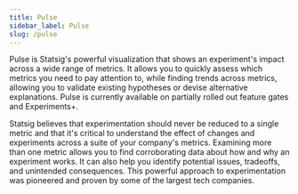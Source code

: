 ```yaml
---
title: Pulse
sidebar_label: Pulse
slug: /pulse
---
```


Pulse is Statsig's powerful visualization that shows an experiment's impact across a wide range of metrics. It allows you to quickly assess which metrics you need to pay attention to, while finding trends across metrics, allowing you to validate existing hypotheses or devise alternative explanations. Pulse is currently available on partially rolled out feature gates and Experiments+.

Statsig believes that experimentation should never be reduced to a single metric and that it's critical to understand the effect of changes and experiments across a suite of your company's metrics. Examining more than one metric allows you to find corroborating data about how and why an experiment works. It can also help you identify potential issues, tradeoffs, and unintended consequences. This powerful approach to experimentation was pioneered and proven by some of the largest tech companies.


